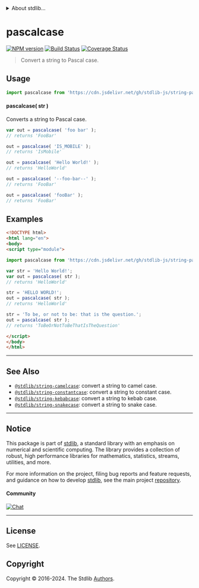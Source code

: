 <!--

@license Apache-2.0

Copyright (c) 2021 The Stdlib Authors.

Licensed under the Apache License, Version 2.0 (the "License");
you may not use this file except in compliance with the License.
You may obtain a copy of the License at

   http://www.apache.org/licenses/LICENSE-2.0

Unless required by applicable law or agreed to in writing, software
distributed under the License is distributed on an "AS IS" BASIS,
WITHOUT WARRANTIES OR CONDITIONS OF ANY KIND, either express or implied.
See the License for the specific language governing permissions and
limitations under the License.

-->


<details>
  <summary>
    About stdlib...
  </summary>
  <p>We believe in a future in which the web is a preferred environment for numerical computation. To help realize this future, we've built stdlib. stdlib is a standard library, with an emphasis on numerical and scientific computation, written in JavaScript (and C) for execution in browsers and in Node.js.</p>
  <p>The library is fully decomposable, being architected in such a way that you can swap out and mix and match APIs and functionality to cater to your exact preferences and use cases.</p>
  <p>When you use stdlib, you can be absolutely certain that you are using the most thorough, rigorous, well-written, studied, documented, tested, measured, and high-quality code out there.</p>
  <p>To join us in bringing numerical computing to the web, get started by checking us out on <a href="https://github.com/stdlib-js/stdlib">GitHub</a>, and please consider <a href="https://opencollective.com/stdlib">financially supporting stdlib</a>. We greatly appreciate your continued support!</p>
</details>

# pascalcase

[![NPM version][npm-image]][npm-url] [![Build Status][test-image]][test-url] [![Coverage Status][coverage-image]][coverage-url] <!-- [![dependencies][dependencies-image]][dependencies-url] -->

> Convert a string to Pascal case.

<!-- Package usage documentation. -->



<section class="usage">

## Usage

```javascript
import pascalcase from 'https://cdn.jsdelivr.net/gh/stdlib-js/string-pascalcase@esm/index.mjs';
```

#### pascalcase( str )

Converts a string to Pascal case.

```javascript
var out = pascalcase( 'foo bar' );
// returns 'FooBar'

out = pascalcase( 'IS_MOBILE' );
// returns 'IsMobile'

out = pascalcase( 'Hello World!' );
// returns 'HelloWorld'

out = pascalcase( '--foo-bar--' );
// returns 'FooBar'

out = pascalcase( 'fooBar' );
// returns 'FooBar'
```

</section>

<!-- /.usage -->

<!-- Package usage examples. -->

<section class="examples">

## Examples

```html
<!DOCTYPE html>
<html lang="en">
<body>
<script type="module">

import pascalcase from 'https://cdn.jsdelivr.net/gh/stdlib-js/string-pascalcase@esm/index.mjs';

var str = 'Hello World!';
var out = pascalcase( str );
// returns 'HelloWorld'

str = 'HELLO WORLD!';
out = pascalcase( str );
// returns 'HelloWorld'

str = 'To be, or not to be: that is the question.';
out = pascalcase( str );
// returns 'ToBeOrNotToBeThatIsTheQuestion'

</script>
</body>
</html>
```

</section>

<!-- /.examples -->



<!-- Section for related `stdlib` packages. Do not manually edit this section, as it is automatically populated. -->

<section class="related">

* * *

## See Also

-   <span class="package-name">[`@stdlib/string-camelcase`][@stdlib/string/camelcase]</span><span class="delimiter">: </span><span class="description">convert a string to camel case.</span>
-   <span class="package-name">[`@stdlib/string-constantcase`][@stdlib/string/constantcase]</span><span class="delimiter">: </span><span class="description">convert a string to constant case.</span>
-   <span class="package-name">[`@stdlib/string-kebabcase`][@stdlib/string/kebabcase]</span><span class="delimiter">: </span><span class="description">convert a string to kebab case.</span>
-   <span class="package-name">[`@stdlib/string-snakecase`][@stdlib/string/snakecase]</span><span class="delimiter">: </span><span class="description">convert a string to snake case.</span>

</section>

<!-- /.related -->

<!-- Section for all links. Make sure to keep an empty line after the `section` element and another before the `/section` close. -->


<section class="main-repo" >

* * *

## Notice

This package is part of [stdlib][stdlib], a standard library with an emphasis on numerical and scientific computing. The library provides a collection of robust, high performance libraries for mathematics, statistics, streams, utilities, and more.

For more information on the project, filing bug reports and feature requests, and guidance on how to develop [stdlib][stdlib], see the main project [repository][stdlib].

#### Community

[![Chat][chat-image]][chat-url]

---

## License

See [LICENSE][stdlib-license].


## Copyright

Copyright &copy; 2016-2024. The Stdlib [Authors][stdlib-authors].

</section>

<!-- /.stdlib -->

<!-- Section for all links. Make sure to keep an empty line after the `section` element and another before the `/section` close. -->

<section class="links">

[npm-image]: http://img.shields.io/npm/v/@stdlib/string-pascalcase.svg
[npm-url]: https://npmjs.org/package/@stdlib/string-pascalcase

[test-image]: https://github.com/stdlib-js/string-pascalcase/actions/workflows/test.yml/badge.svg?branch=v0.2.2
[test-url]: https://github.com/stdlib-js/string-pascalcase/actions/workflows/test.yml?query=branch:v0.2.2

[coverage-image]: https://img.shields.io/codecov/c/github/stdlib-js/string-pascalcase/main.svg
[coverage-url]: https://codecov.io/github/stdlib-js/string-pascalcase?branch=main

<!--

[dependencies-image]: https://img.shields.io/david/stdlib-js/string-pascalcase.svg
[dependencies-url]: https://david-dm.org/stdlib-js/string-pascalcase/main

-->

[chat-image]: https://img.shields.io/gitter/room/stdlib-js/stdlib.svg
[chat-url]: https://app.gitter.im/#/room/#stdlib-js_stdlib:gitter.im

[stdlib]: https://github.com/stdlib-js/stdlib

[stdlib-authors]: https://github.com/stdlib-js/stdlib/graphs/contributors

[cli-section]: https://github.com/stdlib-js/string-pascalcase#cli
[cli-url]: https://github.com/stdlib-js/string-pascalcase/tree/cli
[@stdlib/string-pascalcase]: https://github.com/stdlib-js/string-pascalcase/tree/main

[umd]: https://github.com/umdjs/umd
[es-module]: https://developer.mozilla.org/en-US/docs/Web/JavaScript/Guide/Modules

[deno-url]: https://github.com/stdlib-js/string-pascalcase/tree/deno
[deno-readme]: https://github.com/stdlib-js/string-pascalcase/blob/deno/README.md
[umd-url]: https://github.com/stdlib-js/string-pascalcase/tree/umd
[umd-readme]: https://github.com/stdlib-js/string-pascalcase/blob/umd/README.md
[esm-url]: https://github.com/stdlib-js/string-pascalcase/tree/esm
[esm-readme]: https://github.com/stdlib-js/string-pascalcase/blob/esm/README.md
[branches-url]: https://github.com/stdlib-js/string-pascalcase/blob/main/branches.md

[stdlib-license]: https://raw.githubusercontent.com/stdlib-js/string-pascalcase/main/LICENSE

[standard-streams]: https://en.wikipedia.org/wiki/Standard_streams

[mdn-regexp]: https://developer.mozilla.org/en-US/docs/Web/JavaScript/Guide/Regular_Expressions

<!-- <related-links> -->

[@stdlib/string/camelcase]: https://github.com/stdlib-js/string-camelcase/tree/esm

[@stdlib/string/constantcase]: https://github.com/stdlib-js/string-constantcase/tree/esm

[@stdlib/string/kebabcase]: https://github.com/stdlib-js/string-kebabcase/tree/esm

[@stdlib/string/snakecase]: https://github.com/stdlib-js/string-snakecase/tree/esm

<!-- </related-links> -->

</section>

<!-- /.links -->
